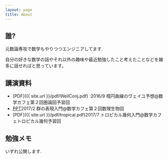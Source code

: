 ```yaml
---
layout: page
title: About
---
```


## 誰?
元数論専攻で数学もやりつつエンジニアしてます.

自分の好きな数学の話やそれ以外の趣味や最近勉強したこと考えたことなどを雑多に話せればと思っています。



## 講演資料
- [PDF]({{ site.url }}/pdf/WeilConj.pdf) :2016/9 楕円曲線のヴェイユ予想@数学カフェ第２回圏論回予習回 
- [PPT](https://www.slideshare.net/aripadic/crystalbasismodel)2017/2 群の表現入門@数学カフェ第２回数理生物回
- [PDF]({{ site.url }}/pdf/tropical.pdf)2017/7 トロピカル幾何入門@数学カフェトロピカル幾何予習回


## 勉強メモ
いずれ公開します.

